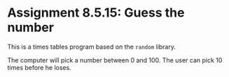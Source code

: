 # Assignment 8.5.15: Guess the number

This is a times tables program based on the `random` library.

The computer will pick a number between 0 and 100.
The user can pick 10 times before he loses.